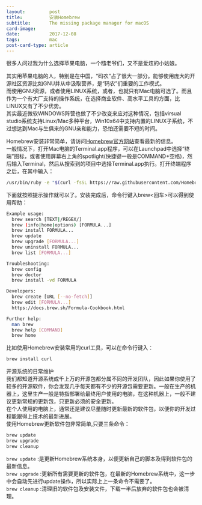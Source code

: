 ```yaml
---
layout:         post
title:          安装Homebrew
subtitle:       The missing package manager for macOS
card-image:     
date:           2017-12-08
tags:           mac
post-card-type: article
---
```

很多人问过我为什么选择苹果电脑，一个糙老爷们，又不是爱炫的小姑娘。

其实用苹果电脑的人，特别是在中国，“码农”占了很大一部分。能够使用庞大的开源社区资源比如GNU并从中汲取营养，是“码农”们重要的工作模式。<br>
而使用GNU资源，或者使用LINUX系统，或者，也就只有Mac电脑可选了。而且作为一个有大厂支持的操作系统，在选择商业软件、高水平工具的方面，比LINUX又有了不少优势。<br>
其实最近微软WINDOWS阵营也做了不少改变来应对这种情况，包括virsual studio系统支持Linux/Mac多种平台，Win10x64中支持内置的LINUX子系统，不过想达到Mac与生俱来的GNU亲和能力，恐怕还需要不短的时间。

Homebrew安装非常简单，请访问[Homebrew官方网站](https://brew.sh)查看最新的信息。<br>
一般情况下，打开Mac电脑的Terminal.app程序，可以在Launchpad中选择“终端”图标，或者使用屏幕右上角的spotlight(快捷键一般是COMMAND+空格)，然后输入Terminal，然后从搜索到的项目中选择Terminal.app执行。打开终端程序之后，在其中输入：
```bash
/usr/bin/ruby -e "$(curl -fsSL https://raw.githubusercontent.com/Homebrew/install/master/install)"
```
下面就按照提示操作就可以了。安装完成后，命令行键入brew<回车>可以得到使用帮助：
```bash
Example usage:
  brew search [TEXT|/REGEX/]
  brew (info|home|options) [FORMULA...]
  brew install FORMULA...
  brew update
  brew upgrade [FORMULA...]
  brew uninstall FORMULA...
  brew list [FORMULA...]

Troubleshooting:
  brew config
  brew doctor
  brew install -vd FORMULA

Developers:
  brew create [URL [--no-fetch]]
  brew edit [FORMULA...]
  https://docs.brew.sh/Formula-Cookbook.html

Further help:
  man brew
  brew help [COMMAND]
  brew home
```
比如使用Homebrew安装常用的curl工具，可以在命令行键入：
```bash
brew install curl
```

开源系统的日常维护<br>
我们都知道开源系统成千上万的开源包都分属不同的开发团队，因此如果你使用了较多的开源软件，你会发现几乎每天都有不少的开源包需要更新。一般在生产的机器上，这里生产一般是特指部署给最终用户使用的电脑，在这种机器上，一般不建议更新常规的更新包，只更新必须的安全更新。<br>
在个人使用的电脑上，通常还是建议尽量随时更新最新的软件包，以便你的开发过程能跟得上技术的最新进展。<br>
使用Homebrew更新软件包非常简单,只要三条命令：
```bash
brew update
brew upgrade 
brew cleanup
```
`brew update` :是更新Homebrew系统本身，以便更新自己的脚本及得到软件包的最新信息。<br>
`brew upgrade` :更新所有需要更新的软件包，在最新的Homebrew系统中，这一步中会自动先进行update操作，所以实际上上一条命令不需要了。<br>
`brew cleanup` :清理旧的软件包及安装文件，下载一半后放弃的软件包也会被清理。

